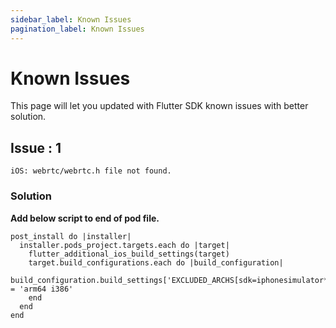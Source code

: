```yaml
---
sidebar_label: Known Issues
pagination_label: Known Issues
---
```


# Known Issues

This page will let you updated with Flutter SDK known issues with better solution.

## Issue : 1

`iOS: webrtc/webrtc.h file not found.`

### Solution

**Add below script to end of pod file.**

```
post_install do |installer|
  installer.pods_project.targets.each do |target|
    flutter_additional_ios_build_settings(target)
    target.build_configurations.each do |build_configuration|
      build_configuration.build_settings['EXCLUDED_ARCHS[sdk=iphonesimulator*]'] = 'arm64 i386'
    end
  end
end
```
